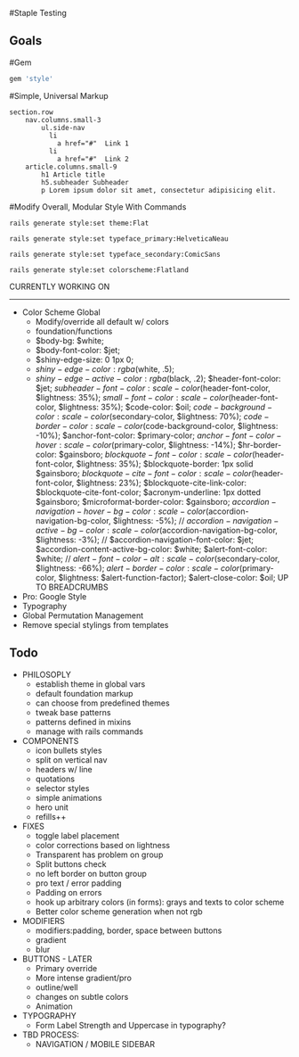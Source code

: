 #Staple Testing

Goals
-----

#Gem
```ruby
gem 'style'
```

#Simple, Universal Markup
```slim
section.row
	nav.columns.small-3
		ul.side-nav
		  li
		    a href="#"  Link 1
		  li
		    a href="#"  Link 2
	article.columns.small-9
		h1 Article title
		h5.subheader Subheader
		p Lorem ipsum dolor sit amet, consectetur adipisicing elit.
```

#Modify Overall, Modular Style With Commands
```console
rails generate style:set theme:Flat
```

```console
rails generate style:set typeface_primary:HelveticaNeau
```

```console
rails generate style:set typeface_secondary:ComicSans
```

```console
rails generate style:set colorscheme:Flatland
```

CURRENTLY WORKING ON
___

* Color Scheme Global
	* Modify/override all default w/ colors
	* foundation/functions
	* $body-bg: $white;
    * $body-font-color: $jet;
    * $shiny-edge-size: 0 1px 0;
	* $shiny-edge-color: rgba($white, .5);
	* $shiny-edge-active-color: rgba($black, .2);
	$header-font-color: $jet;
	$subheader-font-color: scale-color($header-font-color, $lightness: 35%);
	$small-font-color: scale-color($header-font-color, $lightness: 35%);
	$code-color: $oil;
	$code-background-color: scale-color($secondary-color, $lightness: 70%);
	$code-border-color: scale-color($code-background-color, $lightness: -10%);
	$anchor-font-color: $primary-color;
	$anchor-font-color-hover: scale-color($primary-color, $lightness: -14%);
	$hr-border-color: $gainsboro;
	$blockquote-font-color: scale-color($header-font-color, $lightness: 35%);
	$blockquote-border: 1px solid $gainsboro;
	$blockquote-cite-font-color: scale-color($header-font-color, $lightness: 23%);
	$blockquote-cite-link-color: $blockquote-cite-font-color;
	$acronym-underline: 1px dotted $gainsboro;
	$microformat-border-color: $gainsboro;
	$accordion-navigation-hover-bg-color: scale-color($accordion-navigation-bg-color, $lightness: -5%);
	// $accordion-navigation-active-bg-color: scale-color($accordion-navigation-bg-color, $lightness: -3%);
	// $accordion-navigation-font-color: $jet;
	$accordion-content-active-bg-color: $white;
	$alert-font-color: $white;
	// $alert-font-color-alt: scale-color($secondary-color, $lightness: -66%);
	$alert-border-color: scale-color($primary-color, $lightness: $alert-function-factor);
	$alert-close-color: $oil;
	UP TO BREADCRUMBS
* Pro: Google Style
* Typography
* Global Permutation Management
* Remove special stylings from templates


Todo
----

* PHILOSOPLY
	* establish theme in global vars
	* default foundation markup
	* can choose from predefined themes
	* tweak base patterns
	* patterns defined in mixins
	* manage with rails commands
* COMPONENTS
	* icon bullets styles
	* split on vertical nav
	* headers w/ line
	* quotations
	* selector styles
	* simple animations
	* hero unit
	* refills++
* FIXES
	* toggle label placement
	* color corrections based on lightness
	* Transparent has problem on group
	* Split buttons check
	* no left border on button group
	* pro text / error padding
	* Padding on errors
	* hook up arbitrary colors (in forms): grays and texts to color scheme
	* Better color scheme generation when not rgb
* MODIFIERS
	* modifiers:padding, border, space between buttons
	* gradient
	* blur
* BUTTONS - LATER
	* Primary override
	* More intense gradient/pro
	* outline/well
	* changes on subtle colors
	* Animation
* TYPOGRAPHY
	* Form Label Strength and Uppercase in typography?
* TBD PROCESS:
	* NAVIGATION / MOBILE SIDEBAR
